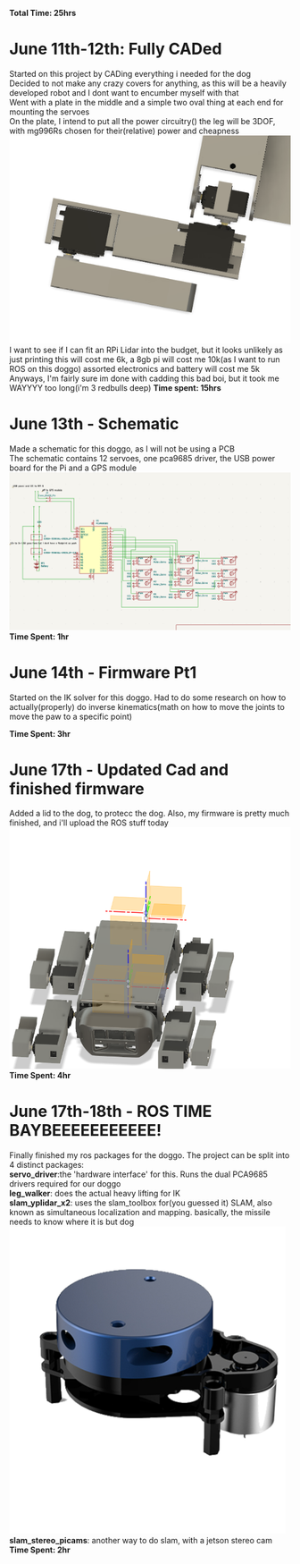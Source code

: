 **Total Time: 25hrs**

# June 11th-12th: Fully CADed

Started on this project by CADing everything i needed for the dog<br>
Decided to not make any crazy covers for anything, as this will be a heavily developed robot and I dont want to encumber myself with that<br>
Went with a plate in the middle and a simple two oval thing at each end for mounting the servoes<br>
On the plate, I intend to put all the power circuitry()
the leg will be 3DOF, with mg996Rs chosen for their(relative) power and cheapness<br>
![leg](Assets/leg.png)
I want to see if I can fit an RPi Lidar into the budget, but it looks unlikely as just printing this will cost me 6k, a 8gb pi will cost me 10k(as I want to run ROS on this doggo) assorted electronics and battery will cost me 5k<br>
Anyways, I'm fairly sure im done with cadding this bad boi, but it took me WAYYYY too long(i'm 3 redbulls deep)
**Time spent: 15hrs**

# June 13th - Schematic

Made a schematic for this doggo, as I will not be using a PCB<br>
The schematic contains 12 servoes, one pca9685 driver, the USB power board for the Pi and a GPS module<br>
![alt text](image.png)<br>
**Time Spent: 1hr**

# June 14th - Firmware Pt1

Started on the IK solver for this doggo. Had to do some research on how to actually(properly) do inverse kinematics(math on how to move the joints to move the paw to a specific point)

**Time Spent: 3hr**

# June 17th - Updated Cad and finished firmware

Added a lid to the dog, to protecc the dog. Also, my firmware is pretty much finished, and i'll upload the ROS stuff today<br>
![<alt text>](image-1.png)<br>
**Time Spent: 4hr**

# June 17th-18th - ROS TIME BAYBEEEEEEEEEEE!

Finally finished my ros packages for the doggo. The project can be split into 4 distinct packages:<br>
**servo_driver**:the 'hardware interface' for this. Runs the dual PCA9685 drivers required for our doggo<br>
**leg_walker**: does the actual heavy lifting for IK<br>
**slam_yplidar_x2**: uses the slam_toolbox for(you guessed it) SLAM, also known as simultaneous localization and mapping. basically, the missile needs to know where it is but dog<br>
![alt text>](image-2.png)<br>
**slam_stereo_picams**: another way to do slam, with a jetson stereo cam<br>
**Time Spent: 2hr**
